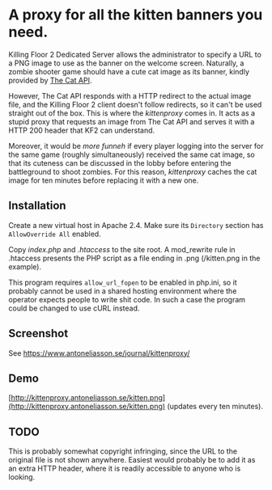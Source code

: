 # A proxy for all the kitten banners you need.

Killing Floor 2 Dedicated Server allows the administrator to specify a URL to a PNG image to use as the banner on the welcome screen. Naturally, a zombie shooter game should have a cute cat image as its banner, kindly provided by [The Cat API](http://thecatapi.com/).

However, The Cat API responds with a HTTP redirect to the actual image file, and the Killing Floor 2 client doesn't follow redirects, so it can't be used straight out of the box. This is where the *kittenproxy* comes in. It acts as a stupid proxy that requests an image from The Cat API and serves it with a HTTP 200 header that KF2 can understand.

Moreover, it would be *more funneh* if every player logging into the server for the same game (roughly simultaneously) received the same cat image, so that its cuteness can be discussed in the lobby before entering the battleground to shoot zombies. For this reason, *kittenproxy* caches the cat image for ten minutes before replacing it with a new one.

## Installation

Create a new virtual host in Apache 2.4. Make sure its `Directory` section has `AllowOverride All` enabled.

Copy *index.php* and *.htaccess* to the site root. A mod_rewrite rule in .htaccess presents the PHP script as a file ending in .png (/kitten.png in the example).

This program requires `allow_url_fopen` to be enabled in php.ini, so it probably cannot be used in a shared hosting environment where the operator expects people to write shit code. In such a case the program could be changed to use cURL instead.

## Screenshot

See https://www.antoneliasson.se/journal/kittenproxy/

## Demo

[http://kittenproxy.antoneliasson.se/kitten.png](http://kittenproxy.antoneliasson.se/kitten.png) (updates every ten minutes).

## TODO

This is probably somewhat copyright infringing, since the URL to the original file is not shown anywhere. Easiest would probably be to add it as an extra HTTP header, where it is readily accessible to anyone who is looking.
